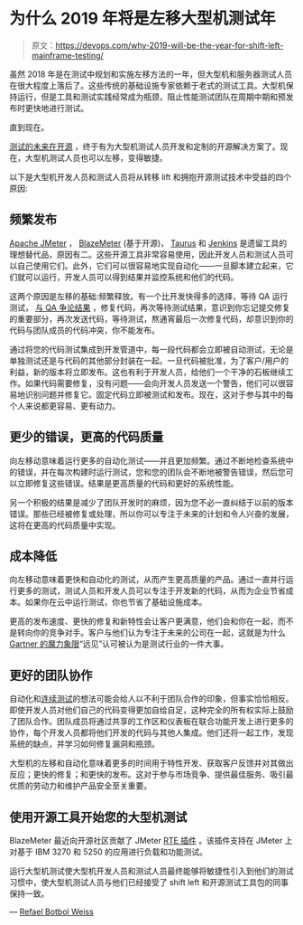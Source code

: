 # 为什么 2019 年将是左移大型机测试年

> 原文：<https://devops.com/why-2019-will-be-the-year-for-shift-left-mainframe-testing/>

虽然 2018 年是在测试中规划和实施左移方法的一年，但大型机和服务器测试人员在很大程度上落后了。这些传统的基础设施专家依赖于老式的测试工具。大型机保持运行，但是工具和测试实践经常成为瓶颈，阻止性能测试团队在周期中期和预发布时更快地进行测试。

直到现在。

[测试的未来在开源](https://info.blazemeter.com/moving-from-loadrunner-to-open-source-testing-tools-shifting-left-democratization-0?utm_source=devopscom&utm_medium=blog&utm_campaign=mainframe) ，终于有为大型机测试人员开发和定制的开源解决方案了。现在，大型机测试人员也可以左移，变得敏捷。

以下是大型机开发人员和测试人员将从转移 lift 和拥抱开源测试技术中受益的四个原因:

## 频繁发布

[Apache JMeter](https://jmeter.apache.org/) ， [BlazeMeter](https://www.blazemeter.com?utm_source=devopscom&utm_medium=blog&utm_campaign=mainframe) (基于开源)， [Taurus](http://gettaurus.org/?utm_source=devopscom&utm_medium=blog&utm_campaign=mainframe) 和 [Jenkins](https://jenkins.io/) 是遗留工具的理想替代品，原因有二。这些开源工具非常容易使用，因此开发人员和测试人员可以自己使用它们。此外，它们可以很容易地实现自动化——一旦脚本建立起来，它们就可以运行，开发人员可以得到结果并监控系统和他们的代码。

这两个原因是左移的基础:频繁释放。有一个比开发快得多的选择，等待 QA 运行测试， [与 QA 争论结果](https://www.blazemeter.com/blog/6-developer-phrases-qa-engineers-love-hate?utm_source=devopscom&utm_medium=blog&utm_campaign=mainframe) ，修复代码，再次等待测试结果，意识到你忘记提交修复的重要部分，再次发送代码，等待测试，熬通宵最后一次修复代码，却意识到你的代码与团队成员的代码冲突，你不能发布。

通过将您的代码测试集成到开发管道中，每一段代码都会立即被自动测试，无论是单独测试还是与代码的其他部分封装在一起。一旦代码被批准，为了客户/用户的利益，新的版本将立即发布。这也有利于开发人员，给他们一个干净的石板继续工作。如果代码需要修复，没有问题——会向开发人员发送一个警告，他们可以很容易地识别问题并修复它。固定代码立即被测试和发布。现在，这对于参与其中的每个人来说都更容易、更有动力。

## 更少的错误，更高的代码质量

向左移动意味着运行更多的自动化测试——并且更加频繁。通过不断地检查系统中的错误，并在每次构建时运行测试，您和您的团队会不断地被警告错误，然后您可以立即修复这些错误。结果是更高质量的代码和更好的系统性能。

另一个积极的结果是减少了团队开发时的麻烦，因为您不必一直纠结于以前的版本错误。那些已经被修复或处理，所以你可以专注于未来的计划和令人兴奋的发展，这将在更高的代码质量中实现。

## 成本降低

向左移动意味着更快和自动化的测试，从而产生更高质量的产品。通过一直并行运行更多的测试，测试人员和开发人员可以专注于开发新的代码，从而为企业节省成本。如果你在云中运行测试，你也节省了基础设施成本。

更高的发布速度、更快的修复和新特性会让客户更满意，他们会和你在一起，而不是转向你的竞争对手。客户与他们认为专注于未来的公司在一起，这就是为什么 [Gartner 的魔力象限](https://www.gartner.com/en/research/methodologies/magic-quadrants-research)“远见”认可被认为是测试行业的一件大事。

## 更好的团队协作

自动化和[连续测试](https://www.continuoustesting.com/)的想法可能会给人以不利于团队合作的印象，但事实恰恰相反。即使开发人员对他们自己的代码变得更加自给自足，这种完全的所有权实际上鼓励了团队合作。团队成员将通过共享的工作区和仪表板在联合功能开发上进行更多的协作，每个开发人员都将他们开发的代码与其他人集成。他们还将一起工作，发现系统的缺点，并学习如何修复漏洞和瓶颈。

大型机的左移和自动化意味着更多的时间用于特性开发、获取客户反馈并对其做出反应；更快的修复；和更快的发布。这对于参与市场竞争、提供最佳服务、吸引最优质的劳动力和维护产品安全至关重要。

## **使用开源工具开始您的大型机测试**

BlazeMeter 最近向开源社区贡献了 JMeter [RTE 插件](https://www.blazemeter.com/blog/introducing-jmeter-mainframe-testing-with-the-new-rte-plugin?utm_source=devopscom&utm_medium=blog&utm_campaign=mainframe) 。该插件支持在 JMeter 上对基于 IBM 3270 和 5250 的应用进行负载和功能测试。

运行大型机测试使大型机开发人员和测试人员最终能够将敏捷性引入到他们的测试习惯中，使大型机测试人员与他们已经接受了 shift left 和开源测试工具包的同事保持一致。

— [Refael Botbol Weiss](https://devops.com/author/refael-botbol-weiss/)